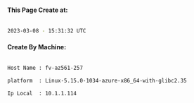 
   
#### This Page Create at:

```bash

2023-03-08 - 15:31:32 UTC

```

#### Create By Machine:

```bash

Host Name : fv-az561-257

platform  : Linux-5.15.0-1034-azure-x86_64-with-glibc2.35

Ip Local  : 10.1.1.114

```

